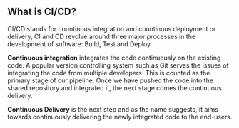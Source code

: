 
## What is CI/CD?

CI/CD stands for countinous integration and countinous deployment or delivery, CI and CD revolve around three major processes in the development of software: Build, Test and Deploy.

**Continuous integration** integrates the code continuously on the existing code. A popular version controlling system such as Git serves the issues of integrating the code from multiple developers. This is counted as the primary stage of our pipeline. Once we have pushed the code into the shared repository and integrated it, the next stage comes the continuous delivery.

**Continuous Delivery** is the next step and as the name suggests, it aims towards continuously delivering the newly integrated code to the end-users. 

